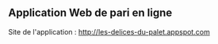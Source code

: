 Application Web de pari en ligne
-------------------

Site de l'application : http://les-delices-du-palet.appspot.com
